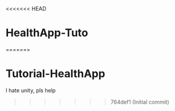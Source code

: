 <<<<<<< HEAD
# HealthApp-Tuto
=======
# Tutorial-HealthApp
I hate unity, pls help
>>>>>>> 764def1 (Initial commit)
